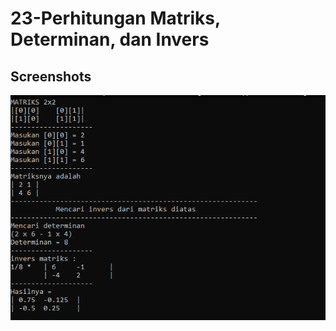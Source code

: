 # 23-Perhitungan Matriks, Determinan, dan Invers

## Screenshots
![CPP Screenshot](screenshots/1.png)